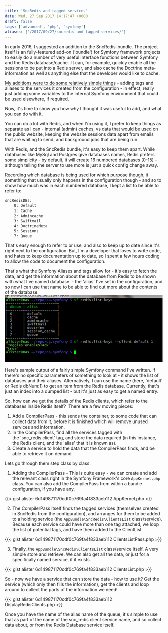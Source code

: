 ```yaml
---
title: 'SncRedis and tagged services'
date: Wed, 27 Sep 2017 14:17:47 +0000
draft: false
tags: ['advanced', 'php', 'symfony']
aliases: ['/2017/09/27/sncredis-and-tagged-services/']
---
```


In early 2016, I suggested an addition to the SncRedis-bundle. The project itself is an fully-featured add-on ('bundle') for Symfony framework projects to easily do a number of very useful interface functions between Symfony and the Redis database/cache.  It can, for example, quickly enable all the sessions to be put into a Redis server, and also cache the Doctrine meta-information as well as anything else that the developer would like to cache.

[My additions were to do some relatively simple things](https://github.com/snc/SncRedisBundle/commits?author=alister) - adding tags and aliases to the services it created from the configuration - in effect, really just adding some variables to the internal Symfony environment that could be used elsewhere, if required.

Now, it's time to show you how why I thought it was useful to add, and what you can do with it.

You can do a lot with Redis, and when I'm using it, I prefer to keep things as separate as I can - internal (admin) caches, vs data that would be used on the public website, keeping the website sessions data apart from emails that are waiting to send, and background jobs that are being run.

With Redis, and the SncRedis bundle, it's easy to keep them apart. While databases like MySql and Postgres give databases names, Redis prefers some simplicity - by default, it will create 16 numbered databases (0-15) - although telling the server to use more is just a quick config change away.

Recording which database is being used for which purpose though, it something that usually only happens in the configuration though - and so to show how much was in each numbered database, I kept a list to be able to refer to:

```
sncRedisDBs:
    0: Default
    1: Cache
    2: Admincache
    3: Swiftmail
    4: DoctrineMeta
    5: Sessions
    7: Queue
```

That's easy enough to refer to or use, and also to keep up to date since it's right next to the configuration. But, I'm a developer that loves to write code, and hates to keep documentation up to date, so I spent a few hours coding to allow the code to document the configuration.

That's what the Symfony Aliases and tags allow for - it's easy to fetch the data, and get the information about the database from Redis to be shown with what I've named database  - the 'alias' I've set in the configuration, and so now I can use that name to be able to find out more about the contents of the database. [![](/images/redis-list-keys.png)](/images/redis-list-keys.png)

Here's sample output of a fairly simple Symfony command I've written. If there's no specific parameters of something to look at - it shows the list of databases and their aliases. Alternatively, I can use the name (here, 'default' or Redis dbNum:1) to get an item from the Redis database. Currently, that's just an index into a dumped list - but it's just as easy to get a named entry.

So, how can we get the details of the Redis clients, which refer to the databases inside Redis itself?  There are a few moving pieces:

1.  Add a CompilerPass - this sends the container, to some code that can collect data from it, before it is finished which will remove unused services and information.
2.  In the CompilerPass, find all the services tagged with the 'snc_redis.client' tag, and store the data required (in this instance, the Redis client, and the 'alias' that it is known as).
3.  Create a service to hold the data that the CompilerPass finds, and be able to retrieve it on demand

Lets go through them step class by class.

1.  Adding the CompilerPass - This is quite easy - we can create and add the relevant class right in the Symfony Framework's core `AppKernel.php` class. You can also add the CompilerPass from within a bundle configuration, if you have any.

{{< gist alister 6d149871170cdf0c769fa4f833aeb112 AppKernel.php >}}

2.  The CompilerPass itself finds the tagged services (themselves created in SncRedis from the configuration), and arranges for them to be added to a holding service (the `AppBundle\SncRedis\ClientsList` class/service). Because each service could have more than one tag attached, we loop the list of potential tags, and have them added to the ClientList.

{{< gist alister 6d149871170cdf0c769fa4f833aeb112 ClientsListPass.php >}}

3.  Finally, the `AppBundle\SncRedis\ClientsList` class/service itself. A very simple store and retrieve. We can also get all the data, or just for a specifically named service, if it exists.

{{< gist alister 6d149871170cdf0c769fa4f833aeb112 ClientsList.php >}}

So - now we have a service that can store the data - how to use it? Get the service (which only then fills the information), get the clients and loop around to collect the parts of the information we need!

{{< gist alister 6d149871170cdf0c769fa4f833aeb112 DisplayRedisClients.php >}}

Once you have the name of the alias name of the queue, it's simple to use that as part of the name of the snc_redis client service name, and so collect data about, or from the Redis Database service itself.
